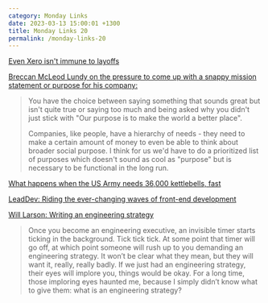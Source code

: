 ```yaml
---
category: Monday Links
date: 2023-03-13 15:00:01 +1300
title: Monday Links 20
permalink: /monday-links-20
---
```


[Even Xero isn't immune to layoffs](https://www.xero.com/blog/2023/03/reshaping-xero-to-enable-growth/)

[Breccan McLeod Lundy on the pressure to come up with a snappy mission statement or purpose for his company:](https://www.linkedin.com/posts/breccan_business-investing-purpose-activity-7038666752460808194-cKMo?utm_source=share&utm_medium=member_desktop)

> You have the choice between saying something that sounds great but isn't quite true or saying too much and being asked why you didn't just stick with "Our purpose is to make the world a better place".
>
> Companies, like people, have a hierarchy of needs - they need to make a certain amount of money to even be able to think about broader social purpose. I think for us we'd have to do a prioritized list of purposes which doesn't sound as cool as "purpose" but is necessary to be functional in the long run.

[What happens when the US Army needs 36,000 kettlebells, fast](https://www.menshealth.com/fitness/a38461772/army-36000-kettlebells-combat-fitness-test/)

[LeadDev: Riding the ever-changing waves of front-end development](https://leaddev.com/tech/riding-ever-changing-waves-front-end-development)

[Will Larson: Writing an engineering strategy](https://lethain.com/eng-strategies/)

> Once you become an engineering executive, an invisible timer starts ticking in the background. Tick tick tick. At some point that timer will go off, at which point someone will rush up to you demanding an engineering strategy. It won’t be clear what they mean, but they will want it, really, really badly. If we just had an engineering strategy, their eyes will implore you, things would be okay. For a long time, those imploring eyes haunted me, because I simply didn’t know what to give them: what is an engineering strategy?